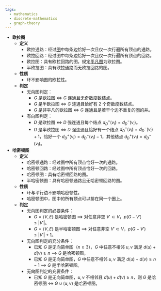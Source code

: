 ```yaml
---
tags:
  - mathematics
  - discrete-mathematics
  - graph-theory
---
```

- **欧拉图**
    - **定义**
        - 欧拉通路：经过[图](/notes/docs/mathematics/discrete-mathematics/graph-basis#xknur9)中每条边恰好一次且仅一次行遍所有顶点的通路。
        - 欧拉回路：经过图中每条边恰好一次且仅一次行遍所有顶点的回路。
        - 欧拉图：具有欧拉回路的图。规定[平凡图](/notes/docs/mathematics/discrete-mathematics/graph-basis#hc99ie)为欧拉图。
        - 半欧拉图：具有欧拉通路而无欧拉回路的图。
    - **性质**
        - 环不影响图的欧拉性。
    - **判定**
        - 无向图判定：
            - $G$ 是欧拉图 $\iff$ $G$ 连通且无奇数度数结点。
            - $G$ 是半欧拉图 $\iff$ $G$ 连通且恰好有 $2$ 个奇数度数结点。
            - $G$ 是非平凡的欧拉图 $\iff$ $G$ 连通且是若干个边不重复的圈的并。
        - 有向图判定：
            - $D$ 是欧拉图 $\iff$ $D$ 强连通且每个结点 $d^+_D(v_i)=d^-_D(v_i)$。
            - $D$ 是半欧拉图 $\iff$ $D$ 强连通且恰好有一个结点 $d^+_D(v_i)=d^-_D(v_i)+1$，恰好一个 $d^+_D(v_i)=d^-_D(v_i)-1$，其他结点 $d^+_D(v_i)=d^-_D(v_i)$。
- **哈密顿图**
    - **定义**
        - 哈密顿通路：经过图中所有顶点恰好一次的通路。
        - 哈密顿回路：经过图中所有顶点恰好一次的回路。
        - 哈密顿图：具有哈密顿回路的图。
        - 半哈密顿图：具有哈密顿通路且无哈密顿回路的图。
    - **性质**
        - 环与平行边不影响哈密顿性。
        - 哈密顿图中，图中的所有顶点可以排在同一个圈上。
    - **判定**
        - 无向图判定的必要条件：
            - $G=\langle V,E\rangle$ 是哈密顿图 $\implies$ 对任意非空 $V'\subset V$，$p(G-V')\le |V'|$。
            - $G=\langle V,E\rangle$ 是半哈密顿图 $\implies$ 对任意非空 $V'\subset V$，$p(G-V')\le |V'| + 1$。
        - 无向图判定的充分条件：
            - 已知 $G$ 是无向简单图（$n\ge 3$），$G$ 中任意不相邻 $u,v$ 满足 $d(u)+d(v) \ge n$ $\implies$ $G$ 是哈密顿图。
            - 已知 $G$ 是无向简单图，$G$ 中任意不相邻 $u,v$ 满足 $d(u)+d(v) \ge n-1$ $\implies$ $G$ 是半哈密顿图。
        - 无向图判定的充要条件：
            - 已知 $G$ 是无向简单图，$u,v$ 不相邻且 $d(u)+d(v) \ge n$，则 $G$ 是哈密顿图 $\iff$ $G\cup (u,v)$ 是哈密顿图。
